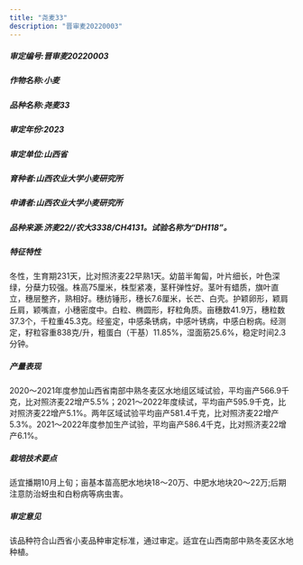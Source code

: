 ```yaml
---
title: "尧麦33"
description: "晋审麦20220003"
---
```

##### 审定编号:晋审麦20220003

##### 作物名称:小麦

##### 品种名称:尧麦33

##### 审定年份:2023

##### 审定单位:山西省

##### 育种者:山西农业大学小麦研究所

##### 申请者:山西农业大学小麦研究所

##### 品种来源:济麦22//农大3338/CH4131。试验名称为“DH118”。

##### 特征特性
冬性，生育期231天，比对照济麦22早熟1天。幼苗半匍匐，叶片细长，叶色深绿，分蘖力较强。株高75厘米，株型紧凑，茎秆弹性好。茎叶有蜡质，旗叶直立，穗层整齐，熟相好。穗纺锤形，穗长7.6厘米，长芒、白壳。护颖卵形，颖肩丘肩，颖嘴直，小穗密度中。白粒、椭圆形，籽粒角质。亩穗数41.9万，穗粒数37.3个，千粒重45.3克。经鉴定，中感条锈病，中感叶锈病，中感白粉病。经测定，籽粒容重838克/升，粗蛋白（干基）11.85%，湿面筋25.6%，稳定时间2.3 分钟。

##### 产量表现
2020～2021年度参加山西省南部中熟冬麦区水地组区域试验，平均亩产566.9千克，比对照济麦22增产5.5%；2021～2022年度续试，平均亩产595.9千克，比对照济麦22增产5.1%。两年区域试验平均亩产581.4千克，比对照济麦22增产5.3%。2021～2022年度参加生产试验，平均亩产586.4千克，比对照济麦22增产6.1%。

##### 栽培技术要点
适宜播期10月上旬；亩基本苗高肥水地块18～20万、中肥水地块20～22万;后期注意防治蚜虫和白粉病等病虫害。

##### 审定意见
该品种符合山西省小麦品种审定标准，通过审定。适宜在山西南部中熟冬麦区水地种植。
